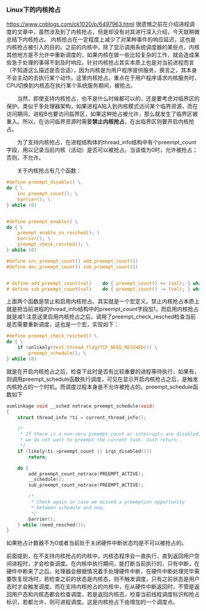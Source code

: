   ### Linux下的内核抢占
https://www.cnblogs.com/ck1020/p/6497963.html
        很遗憾之前在介绍进程调度的文章中，虽然涉及到了内核抢占，但是却没有对其进行深入介绍，今天就稍微总结下内核抢占。
        内核抢占在一定程度上减少了对某种事件的响应延迟，这也是内核抢占被引入的目的。之前的内核中，除了显示调用系统调度器的某些点，内核其他地方是不允许中重新调度的，如果内核在做一些比较复杂的工作，就会造成某些急于处理的事得不到及时响应。针对内核抢占其实本质上也是对当前进程而言（不知道这么描述是否合适），因为内核是为用户程序提供服务，换言之，其本身不会主动的去执行某个动作。这里内核抢占，重点在于用户程序请求内核服务时，CPU切换到内核态在执行某个系统服务期间，被抢占。

　　当然，即使支持内核抢占，也不是什么时候都可以的，还是要考虑对临界区的保护。类似于多处理器架构，如果进程A陷入到内核模式访问某个临界资源，而在访问期间，进程B也要访问临界区，如果这种抢占被允许，那么就发生了临界区被重入。所以，在访问临界资源时需要**禁止内核抢占**，在出临界区则要开启内核抢占。

　　为了支持内核抢占，在进程结构体的thread_info结构中有个preempt_count字段，用以记录当前内核（活动）是否可以被抢占。当该值为0时，允许被抢占；否则，不允许。

　　关于内核抢占有几个函数：
``` c
#define preempt_disable() \
do { \
    inc_preempt_count(); \
    barrier(); \
} while (0)


#define preempt_enable() \
do { \
    preempt_enable_no_resched(); \
    barrier(); \
    preempt_check_resched(); \
} while (0)
```
``` c
#define inc_preempt_count() add_preempt_count(1)
#define dec_preempt_count() sub_preempt_count(1)


# define add_preempt_count(val)    do { preempt_count() += (val); } while (0)
# define sub_preempt_count(val)    do { preempt_count() -= (val); } while (0)
```

上面两个函数是禁止和启用内核抢占。其实就是一个宏定义。禁止内核抢占本质上就是把当前进程的thread_info结构中的preempt_count字段加1，而启用内核抢占就是减1.注意这里启用内核抢占之后，调用了preempt_check_resched检查当前是否需要重新调度，这也是一个宏，实现如下：
``` c
#define preempt_check_resched() \
do { \
    if (unlikely(test_thread_flag(TIF_NEED_RESCHED))) \
        preempt_schedule(); \
} while (0)
```

 就是在开启内核抢占之后，检查下此时是否有比较重要的进程等待执行，如果有，则调用preempt_schedule函数执行调度，可见在显示开启内核抢占之后，是触发内核抢占的一个时机。而调度过程本身是不允许被抢占的。preempt_schedule函数如下
``` c
asmlinkage void __sched notrace preempt_schedule(void)
{
    struct thread_info *ti = current_thread_info();

    /*
     * If there is a non-zero preempt_count or interrupts are disabled,
     * we do not want to preempt the current task. Just return..
     */
    if (likely(ti->preempt_count || irqs_disabled()))
        return;

    do {
        add_preempt_count_notrace(PREEMPT_ACTIVE);
        __schedule();
        sub_preempt_count_notrace(PREEMPT_ACTIVE);

        /*
         * Check again in case we missed a preemption opportunity
         * between schedule and now.
         */
        barrier();
    } while (need_resched());
}
```
如果抢占计数器不为0或者当前处于关闭硬件中断状态均是不可以被抢占的。

前面提到，在不支持内核抢占的内核中，内核态程序会一直执行，直到返回用户空间进程时，才会检查调度。在内核中执行期间，能打断当前执行的，只有中断，在硬件中断来了之后，处理器会根据情况着手处理硬件中断，在硬件中断处理完毕需要恢复现场时，若检查之前的状态是内核态，则不触发调度，只有之前状态是用户态时才会触发调度。而在支持内核抢占的内核中，在从硬件中断返回时，不管是返回用户态和内核态都会检查调度，若是返回内核态，检查当前线程调度标识和抢占标识，若都允许，则可进程调度。这是内核抢占下由增加的一个调度点。
  